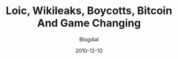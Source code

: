 ---
layout: writing
title: Loic, Wikileaks, Boycotts, Bitcoin And Game Changing
date: 2010-12-10
categories: ['Society']
author: ['Blogdial']
excerpt: Think about this; imagine that Bitcoin is huge, with millions of users. It is running not only on laptops and desktops, but on mobile phones. It is integrated into tens of thousands of websites through its API. Some of those users run exchange services; they sit in Cafes or in dorms or offices, and they will trade ‘street money’ for bitcoins. Social networking brings these parties together to transact. Now there is an interface between the real world and the Bitcoin ecosystem that will be impossible to shut down or even monitor. You might be able to pick off one or two of the people who provide this service, but for all intents and purposes, it will be as impossible to stop this Bitcoin economy as it has been for the state to stop the illicit drug economy in its ridiculous ‘war on drugs’.
external_url: https://irdial.com/blogdial/?p=2927
---